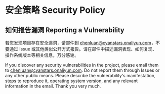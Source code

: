 # 安全策略 Security Policy

## 如何报告漏洞 Reporting a Vulnerability

若您发现项目存在安全漏洞，请邮件到 <chenluan@cyanstars.onaliyun.com>，不要通过 Issue 或其他类似公开方式报告。请在邮件中描述漏洞表现、如何复现、操作系统版本等相关信息，万分感谢。

If you discover any security vulnerabilities in the project, please email them to <chenluan@cyanstars.onaliyun.com>. Do not report them through Issues or any other public means. Please describe the vulnerability's manifestation, steps to reproduce it, operating system version, and any relevant information in the email. Thank you very much.
